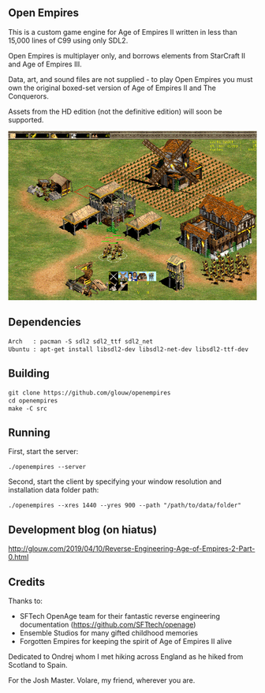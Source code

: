 ## Open Empires

This is a custom game engine for Age of Empires II written in less than 15,000 lines of C99 using only SDL2.

Open Empires is multiplayer only, and borrows elements from StarCraft II and Age of Empires III.

Data, art, and sound files are not supplied - to play Open Empires you must own the original boxed-set version of Age of Empires II and The Conquerors.

Assets from the HD edition (not the definitive edition) will soon be supported.

![](art/screenshot.png)

## Dependencies

    Arch   : pacman -S sdl2 sdl2_ttf sdl2_net
    Ubuntu : apt-get install libsdl2-dev libsdl2-net-dev libsdl2-ttf-dev

## Building

    git clone https://github.com/glouw/openempires
    cd openempires
    make -C src

## Running

First, start the server:

    ./openempires --server

Second, start the client by specifying your window resolution and installation data folder path:

    ./openempires --xres 1440 --yres 900 --path "/path/to/data/folder"

## Development blog (on hiatus)

http://glouw.com/2019/04/10/Reverse-Engineering-Age-of-Empires-2-Part-0.html

## Credits

Thanks to:
* SFTech OpenAge team for their fantastic reverse engineering documentation (https://github.com/SFTtech/openage)
* Ensemble Studios for many gifted childhood memories
* Forgotten Empires for keeping the spirit of Age of Empires II alive

Dedicated to Ondrej whom I met hiking across England as he hiked from Scotland to Spain.

For the Josh Master. Volare, my friend, wherever you are.
